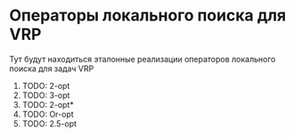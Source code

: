 # Операторы локального поиска для VRP

Тут будут находиться эталонные реализации операторов локального поиска для задач VRP

1. TODO: 2-opt
2. TODO: 3-opt
3. TODO: 2-opt*
4. TODO: Or-opt
5. TODO: 2.5-opt
